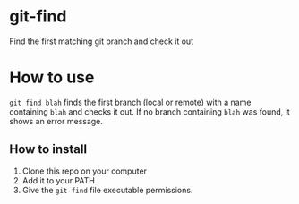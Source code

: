 # git-find
Find the first matching git branch and check it out

# How to use
`git find blah` finds the first branch (local or remote) with a name containing `blah` and checks it out. If no branch containing `blah` was found, it shows an error message.

## How to install
1. Clone this repo on your computer
1. Add it to your PATH
1. Give the `git-find` file executable permissions.
